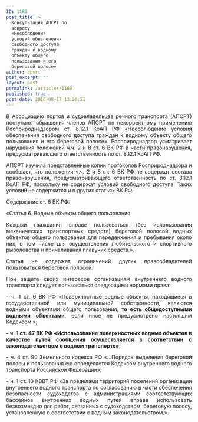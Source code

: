 ```yaml
---
ID: 1189
post_title: >
  Консультация АПСРТ по
  вопросу
  «Несоблюдения
  условий обеспечения
  свободного доступа
  граждан к водному
  объекту общего
  пользования и его
  береговой полосе»
author: apsrt
post_excerpt: ""
layout: post
permalink: /articles/1189
published: true
post_date: 2016-08-17 13:26:51
---
```

<p style="text-align: justify;">
  В Ассоциацию портов и судовладельцев речного транспорта (АПСРТ) поступают обращения членов АПСРТ по некорректному применению Росприроднадзором ст. 8.12.1 КоАП РФ «Несоблюдение условия обеспечения свободного доступа граждан к водному объекту общего пользования и его береговой полосе». Росприроднадзор усматривает нарушения положений ч.ч. 2 и 8 ст. 6 ВК РФ в части правонарушения, предусматривающего ответственность по ст. 8.12.1 КоАП РФ.
</p>

<p style="text-align: justify;">
  АПСРТ изучила представленные копии протоколов Росприроднадзора и сообщает, что положения ч.ч. 2 и 8 ст. 6 ВК РФ не содержат состава правонарушения, предусматривающего ответственность по ст. 8.12.1 КоАП РФ, поскольку не содержат условий свободного доступа. Таких условий не содержится и в других статьях ВК РФ.
</p>

<p style="text-align: justify;">
  Содержание ст. 6 ВК РФ:
</p>

<p style="text-align: justify;">
  «Статья 6. Водные объекты общего пользования
</p>

<p style="text-align: justify;">
  Каждый гражданин вправе пользоваться (без использования механических транспортных средств) береговой полосой водных объектов общего пользования для передвижения и пребывания около них, в том числе для осуществления любительского и спортивного рыболовства и причаливания плавучих средств.».
</p>

<p style="text-align: justify;">
  Статья не содержат ограничений других правообладателей пользоваться береговой полосой.
</p>

<p style="text-align: justify;">
  При защите своих интересов организациям внутреннего водного транспорта следует пользоваться следующими нормами права:
</p>

<p style="text-align: justify;">
  - ч. 1 ст. 6 ВК РФ «Поверхностные водные объекты, находящиеся в государственной или муниципальной собственности, являются водными объектами общего пользования, <strong>то есть общедоступными водными объектами</strong>, если иное не предусмотрено настоящим Кодексом.»;
</p>

<p style="text-align: justify;">
  <strong>- ч. 1 ст. 47 ВК РФ «Использование поверхностных водных объектов в качестве путей сообщения осуществляется в соответствии с законодательством о водном транспорте»</strong>;
</p>

<p style="text-align: justify;">
  - ч. 4 ст. 90 Земельного кодекса РФ «…Порядок выделения береговой полосы и пользования ею определяется Кодексом внутреннего водного транспорта Российской Федерации»;
</p>

<p style="text-align: justify;">
  - ч. 1 ст. 10 КВВТ РФ «За пределами территорий поселений организации внутреннего водного транспорта по согласованию в части обеспечения безопасности судоходства с администрациями соответствующих бассейнов внутренних водных путей вправе использовать безвозмездно для работ, связанных с судоходством, береговую полосу, установленную в соответствии с водным законодательством.».
</p>